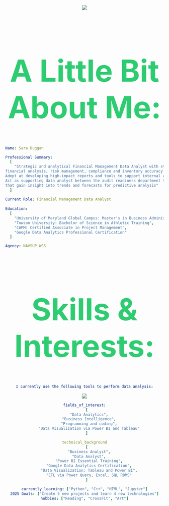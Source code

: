 <p align="center">
<img src="https://capsule-render.vercel.app/api?type=waving&color=0:EEFF00,100:a82da8&height=250&section=header&text=&#x1F44B%0HHi%20there,%20I'm%20Sara&fontSize=50" />
<header>
  <h1 style="font-size: 6rem; color: #2ecc71">A Little Bit About Me:</h1>
</header>


```yaml
Name: Sara Duggan

Professional Summary:
  [
    "Strategic and analytical Financial Management Data Analyst with strong foundation in data-driven
financial analysis, risk management, compliance and inventory accuracy within government contracting environments.
Adept at developing high-impact reports and tools to support internal audits and operational effectiveness.
Act as supporting data analyst between the audit readiness department to provide in depth analysis through ETL methods
that gain insight into trends and forecasts for predictive analysis"
  ]
 
Current Role: Financial Management Data Analyst
 
Education:
  [
    "University of Maryland Global Campus: Master's in Business Administration",
    "Towson University: Bachelor of Science in Athletic Training",
    "CAPM: Certified Associate in Project Management",
    "Google Data Analytics Professional Certification"
  ]

Agency: NAVSUP WSS
```


<header>
  <h1 style="font-size: 6rem; color: #2ecc71">Skills & Interests:</h1>


```yaml
I currently use the following tools to perform data analysis:
```

<p align="center">
  <a href="https://skillicons.dev">
    <img src="https://skillicons.dev/icons?i=r,sqlite,mysql,py" />
  </a>
</p>

```yaml
fields_of_interest:
  [
    "Data Analytics",
    "Business Intelligence",
    "Programming and coding",
    "Data Visualization via Power BI and Tableau"
  ]

technical_background
  [
    "Business Analyst",
    "Data Analyst",
    "Power BI Essential Training",
    "Google Data Analytics Certification",
    "Data Visualization: Tableau and Power BI",
    "ETL via Power Query, Excel, SQL RDMS"
  ]

currently_learning: ["Python", "C++", "HTML", "Jupyter"]
2025 Goals: ["Create 5 new projects and learn 4 new technologies"]
hobbies: ["Reading", "CrossFit", "Art"]

 
```

